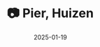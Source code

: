 ---
title: '📷 Pier, Huizen'
date: '2025-01-19'
image: 'https://cdn.diblasio.social/static/photos/2025/20250119_143820.jpg'
alt_text: "A pier with a red and white striped beacon in Huizen, Netherlands."
tags:
  - "#Photography"
  - "#Netherlands"
  - "#Huizen"
  - "#Lighthouse"
  - "#NaturePhotography"
  - "#FujifilmXT4"
  - "#Reflection"
  - "#Landscape"
description: ''
created_date: '2025-01-19'
location: "De Pier, Gooierhoofd, Huizen, Noord-Holland, Nederland, 1271 EK, Nederland"
exif_data: "FUJIFILM X-T4 XF100-400mmF4.5-5.6 R LM OIS WR (1/350 | f/4.5 | ISO 500)"
draft: false
---